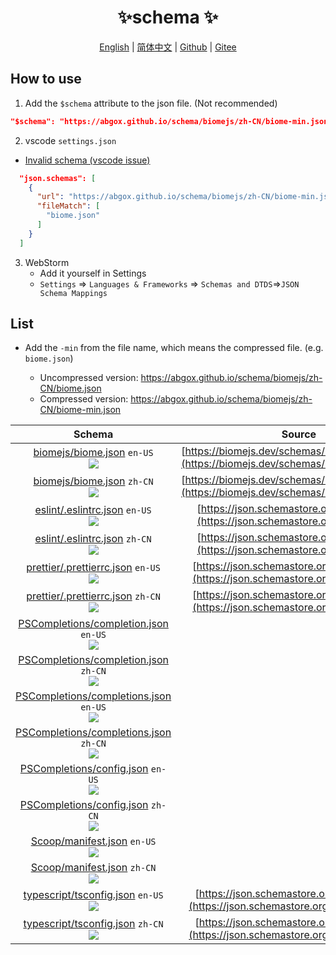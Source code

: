<p align="center">
    <h1 align="center">✨schema ✨</h1>
</p>
<p align="center">
    <a href="README.md">English</a> |
    <a href="README-CN.md">简体中文</a> |
    <a href="https://github.com/abgox/schema">Github</a> |
    <a href="https://gitee.com/abgox/schema">Gitee</a>
</p>

## How to use

1. Add the `$schema` attribute to the json file. (Not recommended)

```json
"$schema": "https://abgox.github.io/schema/biomejs/zh-CN/biome-min.json",
```

2. vscode `settings.json`

- [Invalid schema (vscode issue)](https://github.com/microsoft/vscode/issues/219855)

```json
  "json.schemas": [
    {
      "url": "https://abgox.github.io/schema/biomejs/zh-CN/biome-min.json",
      "fileMatch": [
        "biome.json"
      ]
    }
  ]
```

3. WebStorm
   - Add it yourself in Settings
   - `Settings` => `Languages & Frameworks` => `Schemas and DTDS`=>`JSON Schema Mappings`

## List

- Add the `-min` from the file name, which means the compressed file. (e.g. `biome.json`)

  - Uncompressed version: https://abgox.github.io/schema/biomejs/zh-CN/biome.json
  - Compressed version: https://abgox.github.io/schema/biomejs/zh-CN/biome-min.json

|Schema|Source|
|:-:|:-:|
|[biomejs/biome.json](https://abgox.github.io/schema/biomejs/en-US/biome.json 'Click to get uncompressed version') `en-US`<br><a href="https://abgox.github.io/schema/biomejs/en-US/biome-min.json" title="Click to get compressed version"><img src="https://img.shields.io/badge/-Click%20to%20get%20Compressed%20version-blue" />|[https://biomejs.dev/schemas/1.8.3/schema.json](https://biomejs.dev/schemas/1.8.3/schema.json)|
|[biomejs/biome.json](https://abgox.github.io/schema/biomejs/zh-CN/biome.json 'Click to get uncompressed version') `zh-CN`<br><a href="https://abgox.github.io/schema/biomejs/zh-CN/biome-min.json" title="Click to get compressed version"><img src="https://img.shields.io/badge/-Click%20to%20get%20Compressed%20version-blue" />|[https://biomejs.dev/schemas/1.8.3/schema.json](https://biomejs.dev/schemas/1.8.3/schema.json)|
|[eslint/.eslintrc.json](https://abgox.github.io/schema/eslint/en-US/.eslintrc.json 'Click to get uncompressed version') `en-US`<br><a href="https://abgox.github.io/schema/eslint/en-US/.eslintrc-min.json" title="Click to get compressed version"><img src="https://img.shields.io/badge/-Click%20to%20get%20Compressed%20version-blue" />|[https://json.schemastore.org/eslintrc.json](https://json.schemastore.org/eslintrc.json)|
|[eslint/.eslintrc.json](https://abgox.github.io/schema/eslint/zh-CN/.eslintrc.json 'Click to get uncompressed version') `zh-CN`<br><a href="https://abgox.github.io/schema/eslint/zh-CN/.eslintrc-min.json" title="Click to get compressed version"><img src="https://img.shields.io/badge/-Click%20to%20get%20Compressed%20version-blue" />|[https://json.schemastore.org/eslintrc.json](https://json.schemastore.org/eslintrc.json)|
|[prettier/.prettierrc.json](https://abgox.github.io/schema/prettier/en-US/.prettierrc.json 'Click to get uncompressed version') `en-US`<br><a href="https://abgox.github.io/schema/prettier/en-US/.prettierrc-min.json" title="Click to get compressed version"><img src="https://img.shields.io/badge/-Click%20to%20get%20Compressed%20version-blue" />|[https://json.schemastore.org/prettierrc.json](https://json.schemastore.org/prettierrc.json)|
|[prettier/.prettierrc.json](https://abgox.github.io/schema/prettier/zh-CN/.prettierrc.json 'Click to get uncompressed version') `zh-CN`<br><a href="https://abgox.github.io/schema/prettier/zh-CN/.prettierrc-min.json" title="Click to get compressed version"><img src="https://img.shields.io/badge/-Click%20to%20get%20Compressed%20version-blue" />|[https://json.schemastore.org/prettierrc.json](https://json.schemastore.org/prettierrc.json)|
|[PSCompletions/completion.json](https://abgox.github.io/schema/PSCompletions/en-US/completion.json 'Click to get uncompressed version') `en-US`<br><a href="https://abgox.github.io/schema/PSCompletions/en-US/completion-min.json" title="Click to get compressed version"><img src="https://img.shields.io/badge/-Click%20to%20get%20Compressed%20version-blue" />||
|[PSCompletions/completion.json](https://abgox.github.io/schema/PSCompletions/zh-CN/completion.json 'Click to get uncompressed version') `zh-CN`<br><a href="https://abgox.github.io/schema/PSCompletions/zh-CN/completion-min.json" title="Click to get compressed version"><img src="https://img.shields.io/badge/-Click%20to%20get%20Compressed%20version-blue" />||
|[PSCompletions/completions.json](https://abgox.github.io/schema/PSCompletions/en-US/completions.json 'Click to get uncompressed version') `en-US`<br><a href="https://abgox.github.io/schema/PSCompletions/en-US/completions-min.json" title="Click to get compressed version"><img src="https://img.shields.io/badge/-Click%20to%20get%20Compressed%20version-blue" />||
|[PSCompletions/completions.json](https://abgox.github.io/schema/PSCompletions/zh-CN/completions.json 'Click to get uncompressed version') `zh-CN`<br><a href="https://abgox.github.io/schema/PSCompletions/zh-CN/completions-min.json" title="Click to get compressed version"><img src="https://img.shields.io/badge/-Click%20to%20get%20Compressed%20version-blue" />||
|[PSCompletions/config.json](https://abgox.github.io/schema/PSCompletions/en-US/config.json 'Click to get uncompressed version') `en-US`<br><a href="https://abgox.github.io/schema/PSCompletions/en-US/config-min.json" title="Click to get compressed version"><img src="https://img.shields.io/badge/-Click%20to%20get%20Compressed%20version-blue" />||
|[PSCompletions/config.json](https://abgox.github.io/schema/PSCompletions/zh-CN/config.json 'Click to get uncompressed version') `zh-CN`<br><a href="https://abgox.github.io/schema/PSCompletions/zh-CN/config-min.json" title="Click to get compressed version"><img src="https://img.shields.io/badge/-Click%20to%20get%20Compressed%20version-blue" />||
|[Scoop/manifest.json](https://abgox.github.io/schema/Scoop/en-US/manifest.json 'Click to get uncompressed version') `en-US`<br><a href="https://abgox.github.io/schema/Scoop/en-US/manifest-min.json" title="Click to get compressed version"><img src="https://img.shields.io/badge/-Click%20to%20get%20Compressed%20version-blue" />||
|[Scoop/manifest.json](https://abgox.github.io/schema/Scoop/zh-CN/manifest.json 'Click to get uncompressed version') `zh-CN`<br><a href="https://abgox.github.io/schema/Scoop/zh-CN/manifest-min.json" title="Click to get compressed version"><img src="https://img.shields.io/badge/-Click%20to%20get%20Compressed%20version-blue" />||
|[typescript/tsconfig.json](https://abgox.github.io/schema/typescript/en-US/tsconfig.json 'Click to get uncompressed version') `en-US`<br><a href="https://abgox.github.io/schema/typescript/en-US/tsconfig-min.json" title="Click to get compressed version"><img src="https://img.shields.io/badge/-Click%20to%20get%20Compressed%20version-blue" />|[https://json.schemastore.org/tsconfig.json](https://json.schemastore.org/tsconfig.json) <img src="https://img.shields.io/badge/-update-yellow" />|
|[typescript/tsconfig.json](https://abgox.github.io/schema/typescript/zh-CN/tsconfig.json 'Click to get uncompressed version') `zh-CN`<br><a href="https://abgox.github.io/schema/typescript/zh-CN/tsconfig-min.json" title="Click to get compressed version"><img src="https://img.shields.io/badge/-Click%20to%20get%20Compressed%20version-blue" />|[https://json.schemastore.org/tsconfig.json](https://json.schemastore.org/tsconfig.json) <img src="https://img.shields.io/badge/-update-yellow" />|

